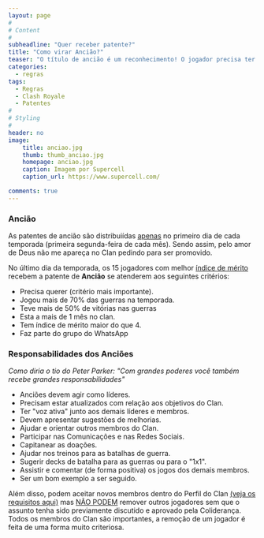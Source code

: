 ```yaml
---
layout: page
#
# Content
#
subheadline: "Quer receber patente?"
title: "Como virar Ancião?"
teaser: "O título de ancião é um reconhecimento! O jogador precisa ter comprometimento e mérito. Alem disso, junto com grandes poderes, você recebe grandes responsabilidades."
categories:
  - regras
tags:
  - Regras
  - Clash Royale
  - Patentes
#
# Styling
#
header: no
image:
    title: anciao.jpg
    thumb: thumb_anciao.jpg
    homepage: anciao.jpg
    caption: Imagem por Supercell
    caption_url: https://www.supercell.com/

comments: true    
---
```


### Ancião

As patentes de ancião são distribuiídas <u>apenas</u> no primeiro dia de cada temporada (primeira segunda-feira de cada mês). Sendo assim, pelo amor de Deus não me apareça no Clan pedindo para ser promovido.<br> 

No último dia da temporada, os 15 jogadores com melhor <a href="{{ site.url }}{{ site.baseurl }}/regras/indice_de_merito/" target="_blank">índice de mérito</a> recebem a patente de <strong>Ancião</strong> se atenderem aos seguintes critérios:

<ul>
  <li>Precisa querer (critério mais importante).</li>
  <li>Jogou mais de 70% das guerras na temporada.</li>
  <li>Teve mais de 50% de vitórias nas guerras</li> 
  <li>Esta a mais de 1 mês no clan.</li>
  <li>Tem índice de mérito maior do que 4.</li>
  <li>Faz parte do grupo do WhatsApp</li>
</ul>

### Responsabilidades dos Anciões
<em> Como diria o tio do Peter Parker: "Com grandes poderes você também recebe grandes responsabilidades"</em>
<ul>
  <li>Anciões devem agir como líderes.</li>
  <li>Precisam estar atualizados com relação aos objetivos do Clan.</li>
  <li>Ter "voz ativa" junto aos demais líderes e membros.</li>
  <li>Devem apresentar sugestões de melhorias.</li>
  <li>Ajudar e orientar outros membros do Clan.</li>
  <li>Participar nas Comunicações e nas Redes Sociais.</li>
  <li>Capitanear as doações.</li>
  <li>Ajudar nos treinos para as batalhas de guerra.</li>
  <li>Sugerir decks de batalha para as guerras ou para o "1x1".</li>
  <li>Assistir e comentar (de forma positiva) os jogos dos demais membros.</li>
  <li>Ser um bom exemplo a ser seguido.</li>
</ul>

Além disso, podem aceitar novos membros dentro do Perfil do Clan <a href="{{ site.url }}{{ site.baseurl }}/regras/faca_parte_do_pr0gamers/" target="_blank">(veja os requisitos aqui)</a> mas <u>NÃO PODEM</u> remover outros jogadores sem que o assunto tenha sido previamente discutido e aprovado pela Coliderança. Todos os membros do Clan são importantes, a remoção de um jogador é feita de uma forma muito criteriosa. 
